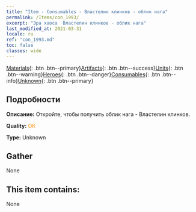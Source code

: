 ```yaml
---
title: "Item - Consumables - Властелин клинков - облик нага"
permalink: /Items/con_1993/
excerpt: "Эра хаоса  Властелин клинков - облик нага"
last_modified_at: 2021-03-31
locale: ru
ref: "con_1993.md"
toc: false
classes: wide
---
```

 [Materials](/ru/Items/){: .btn .btn--primary}[Artifacts](/ru/Items/Artifacts/){: .btn .btn--success}[Units](/ru/Items/Units/){: .btn .btn--warning}[Heroes](/ru/Items/Heroes/){: .btn .btn--danger}[Consumables](/ru/Items/Consumables/){: .btn .btn--info}[Unknown](/ru/Items/Unknown/){: .btn .btn--primary}

## Подробности
 **Описание:** Откройте, чтобы получить облик нага - Властелин клинков.

 **Quality:** <span style="color: #FF8C00">OK</span>

 **Type:** Unknown

## Gather

  None

## This item contains:

  None

